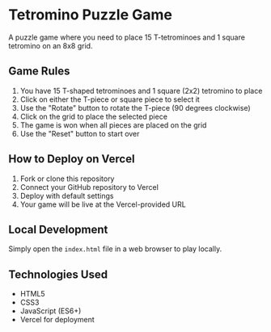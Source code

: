 # Tetromino Puzzle Game

A puzzle game where you need to place 15 T-tetrominoes and 1 square tetromino on an 8x8 grid.

## Game Rules

1. You have 15 T-shaped tetrominoes and 1 square (2x2) tetromino to place
2. Click on either the T-piece or square piece to select it
3. Use the "Rotate" button to rotate the T-piece (90 degrees clockwise)
4. Click on the grid to place the selected piece
5. The game is won when all pieces are placed on the grid
6. Use the "Reset" button to start over

## How to Deploy on Vercel

1. Fork or clone this repository
2. Connect your GitHub repository to Vercel
3. Deploy with default settings
4. Your game will be live at the Vercel-provided URL

## Local Development

Simply open the `index.html` file in a web browser to play locally.

## Technologies Used

- HTML5
- CSS3
- JavaScript (ES6+)
- Vercel for deployment
